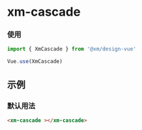 # xm-cascade

### 使用

```js
import { XmCascade } from '@xm/design-vue'

Vue.use(XmCascade)
```

## 示例

### 默认用法

```html
<xm-cascade ></xm-cascade>
```
